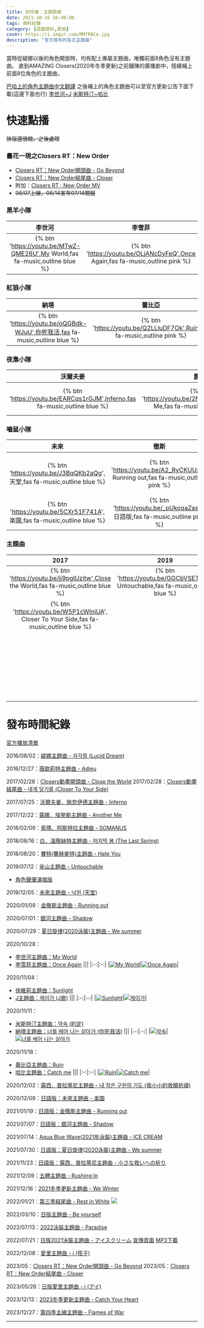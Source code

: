 ```yaml
---
title: 封印者：主題歌曲
date: 2021-10-16 16:40:00
tags: 資料紀錄
category: [遊戲資料,其他]
cover: https://i.imgur.com/MMTR8Ce.jpg
description: "官方發布的各式主題曲"
---
```


當時從緹娜以後的角色開放時，均有配上專屬主題曲，唯獨前面8角色沒有主題曲。
直到AMAZING Closers(2020年冬季更新)之前鋪陳的廣播劇中，陸續補上前面8位角色的主題曲。

[巴哈上的角色主題曲中文翻譯](https://forum.gamer.com.tw/C.php?bsn=23655&snA=6423)
之後補上的角色主題曲可以至官方更新公告下面下載(這邊下面也行)
[李世河~J](https://closers.nexon.com/News/GMNote/View?n4ArticleSN=478&n4ArticleCategorySN=3)
[米斯特汀~哈比](https://closers.nexon.com/News/GMNote/View?n4ArticleSN=479&n4ArticleCategorySN=3)

# 快速點播
~~排版還很醜，之後處理~~
### 曇花一現之Closers RT：New Order
- [Closers RT：New Order開頭曲 - Go Beyond](https://youtu.be/xruoEBWsMOo)
- [Closers RT：New Order結尾曲 - Closer](https://youtu.be/Wfi_SMMKvNY)
- 附加：[Closers RT : New Order MV](https://youtu.be/TXh4srE_AGA)
- ~~06/07上線，06/14宣布07/14關服~~

### 黑羊小隊
| 李世河 | 李雪菲 | 徐維莉 |  J  | 米斯特汀 |
| :--------: | :--------: | :--------: | :--------: | :--------: |
| {% btn 'https://youtu.be/MTwZ-QME26U',My World,fas fa-music,outline blue %} | {% btn 'https://youtu.be/OLjANcDyFeQ',Once Again,fas fa-music,outline pink %} | {% btn 'https://youtu.be/wJiSZ0wiCm4',Sunlight,fas fa-music,outline %} | {% btn 'https://youtu.be/rTIuf_DNUBQ',J歌,fas fa-music,outline orange %} | {% btn 'https://youtu.be/L2Gi5Oi9XNQ',約定,fas fa-music,outline green %} |
### 紅狼小隊
| 納塔 | 蕾比亞 | 哈比 |  緹娜  | 薇歐莉特 | 
| :--------: | :--------: | :--------: | :--------: | :--------: |
| {% btn 'https://youtu.be/oQGBdk-WJuU',你死我活,fas fa-music,outline blue %} | {% btn 'https://youtu.be/Q2LLluDF7Ok',Ruin,fas fa-music,outline pink %} | {% btn 'https://youtu.be/0MDtYNMZAQw',Catch me,fas fa-music,outline %} | {% btn 'https://youtu.be/dBT71GseOn0',Lucid Dream,fas fa-music,outline orange %} | {% btn 'https://youtu.be/JJjIFbzk_jM',Adieu,fas fa-music,outline green %} |
### 夜梟小隊
| 沃爾夫姜 | 露娜 | 索瑪 | 白 | 賽特 | 
| :--------: | :--------: | :--------: | :--------: | :--------: |
| {% btn 'https://youtu.be/EARCqs1rGJM',Inferno,fas fa-music,outline blue %} | {% btn 'https://youtu.be/2NWi2ian9x0',Another Me,fas fa-music,outline pink %} | {% btn 'https://youtu.be/v0R9VmkDjjQ',SOMANUS,fas fa-music,outline %} | {% btn 'https://youtu.be/behVkZOo36g',The Last Spring,fas fa-music,outline orange %} | {% btn 'https://youtu.be/8UMicrpHmeI',Hate You,fas fa-music,outline green %} |
### 嚙鼠小隊
| 未來 | 徹斯 | 銀河 | 露西 | 愛里 | 
| :--------: | :--------: | :--------: | :--------: | :--------: |
| {% btn 'https://youtu.be/J3BqQKb2aQg', 天堂,fas fa-music,outline blue %} | {% btn 'https://youtu.be/A2_RyCKUUx8', Running out,fas fa-music,outline pink %} | {% btn 'https://youtu.be/0KU3LmvCc1A',Shadow,fas fa-music,outline %} | {% btn 'https://youtu.be/RJ9k-1Z8q60',我小小的救贖祈禱,fas fa-music,outline orange %} | {% btn 'https://youtu.be/QJJbQxmFOtE', 孩子,fas fa-music,outline blue %} |
| {% btn 'https://youtu.be/5CXr51F741A', 楽園,fas fa-music,outline blue %} | {% btn 'https://youtu.be/_pUkoqaZasA', 日語版,fas fa-music,outline pink %} | {% btn 'https://youtu.be/yKvxNTV2Eos',日語版,fas fa-music,outline %} | {% btn 'https://youtu.be/Dwijmjdkm-w',小さな救いへの祈り,fas fa-music,outline orange %} | {% btn 'https://youtu.be/YdLfnof1Z-c',アイ,fas fa-music,outline blue %} |
### 主題曲
| 2017 | 2019 | 2020 | 2021 | 2022 | 2023 |
| :--------: | :--------: | :--------: | :--------: | :--------: |  :--------: | 
| {% btn 'https://youtu.be/jj9pgIUzitw',Close the World,fas fa-music,outline blue %} | {% btn 'https://youtu.be/GGCbVSETqk0', Untouchable,fas fa-music,outline blue %} | {% btn 'https://youtu.be/yAW-k7eNDuQ', We summer,fas fa-music,outline blue %} | {% btn 'https://youtu.be/lxwhsF334eg', ICE CREAM,fas fa-music,outline blue %} | {% btn 'https://youtu.be/VSyNr7H7hCM',Rest in White,fas fa-music,outline blue %} | {% btn 'https://youtu.be/w8uFYwBpkQ8',Catch Your Heart,fas fa-music,outline red %} |
| {% btn 'https://youtu.be/W5P1cWIniUA', Closer To Your Side,fas fa-music,outline blue %} || {% btn 'https://youtu.be/Xv_Q_dQDypI', 日語版,fas fa-music,outline blue %} | {% btn 'https://youtu.be/IYI2xBhZJHk', We Winter,fas fa-music,outline blue %} | {% btn 'https://youtu.be/K01FcoQ6NMU', Be yourself,fas fa-music,outline blue %} | {% btn 'https://youtu.be/YDcxbljcbfA',Flames of War,fas fa-music,outline red %} |
||||{% btn 'https://youtu.be/0MDtYNMZAQw', Rushing In,fas fa-music,outline blue %}| {% btn 'https://youtu.be/67-8B4OoaiE', Paradise,fas fa-music,outline blue %}
||||| {% btn 'https://youtu.be/hAAyZAUTj0I', アイスクリーム,fas fa-music,outline blue %}

# 發布時間紀錄
[官方播放清單](https://youtube.com/playlist?list=PLhSX9RskYYvKPKjQwSwEaiYoRKaWAuUHP)

2016/08/02：[緹娜主題曲 - 자각몽 (Lucid Dream)](https://youtu.be/dBT71GseOn0)

2016/12/27：[薇歐莉特主題曲 - Adieu](https://youtu.be/JJjIFbzk_jM)

2017/02/28：[Closers動畫開頭曲 - Close the World](https://youtu.be/jj9pgIUzitw)
2017/02/28：[Closers動畫結尾曲 - 네게 닿기를 (Closer To Your Side)](https://youtu.be/W5P1cWIniUA)

2017/07/25：[沃爾夫姜．施奈伊德主題曲 - Inferno](https://youtu.be/EARCqs1rGJM)

2017/12/22：[露娜．埃癸斯主題曲 - Another Me](https://youtu.be/2NWi2ian9x0)

2018/02/09：[索瑪．阿斯特拉主題曲 - SOMANUS](https://youtu.be/v0R9VmkDjjQ)

2018/08/16：[白．溫徹絲特主題曲 - 마지막 봄 (The Last Spring)](https://youtu.be/behVkZOo36g)

2018/08/20：[賽特(賽赫麥特)主題曲 - Hate You](https://youtu.be/8UMicrpHmeI)

2019/07/12：[釜山主題曲 - Untouchable](https://youtu.be/GGCbVSETqk0)
- [角色聲優演唱版](https://forum.gamer.com.tw/C.php?bsn=23655&snA=8574&tnum=2)

2019/12/05：[未來主題曲 - 낙원 (天堂)](https://youtu.be/J3BqQKb2aQg)

2020/01/09：[金徹斯主題曲 - Running out](https://youtu.be/A2_RyCKUUx8)

2020/07/01：[銀河主題曲 - Shadow](https://youtu.be/0KU3LmvCc1A)

2020/07/29：[夏日旋律(2020泳裝)主題曲 - We summer](https://youtu.be/yAW-k7eNDuQ)

2020/10/28：
- [李世河主題曲：My World](https://youtu.be/MTwZ-QME26U)
- [李雪菲主題曲：Once Again](https://youtu.be/OLjANcDyFeQ)
|||
|:-:|:-:|
|[![My World](https://file.nexon.com/NxFile/Download/FileDownloader.aspx?oidFile=5125189164421087643)](https://closers.vod.nexoncdn.co.kr/event/2020/201029_song_1251672//CLOSERS_Theme_song_Lee_Seha.zip)|[![Once Again](https://file.nexon.com/NxFile/Download/FileDownloader.aspx?oidFile=4981074075129479489)](https://closers.vod.nexoncdn.co.kr/event/2020/201029_song_1251672/CLOSERS_Theme_song_Lee_Seulbi.zip)|


2020/11/04：
- [徐維莉主題曲：Sunlight](https://youtu.be/wJiSZ0wiCm4)
- [J主題曲：제이가 (J歌)](https://youtu.be/rTIuf_DNUBQ)
|||
|:-:|:-:|
|[![Sunlight](https://file.nexon.com/NxFile/Download/FileDownloader.aspx?oidFile=4836958955773100451)](https://closers.vod.nexoncdn.co.kr/event/2020/201029_song_1251672/CLOSERS_Theme_song_Seo_Yuri_syri1105j.zip)|[![제이가](https://file.nexon.com/NxFile/Download/FileDownloader.aspx?oidFile=4836958822629114258)](https://closers.vod.nexoncdn.co.kr/event/2020/201029_song_1251672/CLOSERS_Theme_song_J_jj1105j.zip)|

2020/11/11：
- [米斯特汀主題曲：약속 (約定)](https://youtu.be/L2Gi5Oi9XNQ)
- [納塔主題曲：너를 베어 나는 살아가 (你死我活)](https://youtu.be/oQGBdk-WJuU)
|||
|:-:|:-:|
|[![약속](https://file.nexon.com/NxFile/Download/FileDownloader.aspx?oidFile=4909016390897238479)](https://closers.vod.nexoncdn.co.kr/event/2020/201112_song_ssobeii/CLOSERS_Theme%20song_Misteltein_d1vde.zip)|[![너를 베어 나는 살아가](https://file.nexon.com/NxFile/Download/FileDownloader.aspx?oidFile=5269304601605046670)](https://closers.vod.nexoncdn.co.kr/event/2020/201112_song_ssobeii/CLOSERS_Theme%20song_Nata_3udj1.zip)

2020/11/18：
- [蕾比亞主題曲：Ruin](https://youtu.be/Q2LLluDF7Ok)
- [哈比主題曲：Catch me](https://youtu.be/0MDtYNMZAQw)
|||
|:-:|:-:|
|[![Ruin](https://file.nexon.com/NxFile/Download/FileDownloader.aspx?oidFile=4981074143848956235)](https://closers.vod.nexoncdn.co.kr/event/2020/201119_song4_10294815/CLOSERS_Theme%20song_Levia_3f41a.zip)|[![Catch me](https://file.nexon.com/NxFile/Download/FileDownloader.aspx?oidFile=4764901503469093179)](https://closers.vod.nexoncdn.co.kr/event/2020/201119_song4_10294815/CLOSERS_Theme%20song_Harpy_7dju2.zip)|

2020/12/02：[露西．普拉蒂尼主題曲 - 내 작은 구원의 기도 (我小小的救贖祈禱)](https://youtu.be/RJ9k-1Z8q60)

2020/12/09：[日語版：未來主題曲 - 楽園](https://youtu.be/5CXr51F741A)

2021/01/19：[日語版：金徹斯主題曲 - Running out](https://youtu.be/_pUkoqaZasA)

2021/07/07：[日語版：銀河主題曲 - Shadow](https://youtu.be/yKvxNTV2Eos)

2021/07/14：[Aqua Blue Wave(2021年泳裝)主題曲 - ICE CREAM](https://youtu.be/lxwhsF334eg)

2021/07/30：[日語版：夏日旋律(2020泳裝)主題曲 - We summer](https://youtu.be/Xv_Q_dQDypI)

2021/11/23：[日語版：露西．普拉蒂尼主題曲 - 小さな救いへの祈り](https://youtu.be/Dwijmjdkm-w)

2021/12/09：[五轉主題曲 - Rushing In](https://youtu.be/qQNknb64_Z8)

2021/12/16：[2021冬季更新主題曲 - We Winter](https://youtu.be/IYI2xBhZJHk)

2022/01/21：[第三季結尾曲 - Rest in White](https://youtu.be/VSyNr7H7hCM)
![](http://img.youtube.com/vi/VSyNr7H7hCM/default.jpg)

2022/03/10：[日版主題曲 - Be yourself](https://youtu.be/K01FcoQ6NMU)

2022/07/13：[2022泳裝主題曲 - Paradise](https://youtu.be/67-8B4OoaiE)

2022/07/21：[日版2021泳裝主題曲 - アイスクリーム](https://youtu.be/hAAyZAUTj0I)
[宣傳頁面](https://closers.nexon.com/Events2022/0714/Costume) [MP3下載](https://closers.vod.nexoncdn.co.kr/event/2022/220714_costume_4DAF452CB59BE570/Closers_2022summer_Paradise_246B52A6.zip)

2022/12/08：[愛里主題曲 -  i (孩子)](https://youtu.be/VGiJ-LFobog)

2023/05：[Closers RT：New Order開頭曲 - Go Beyond](https://youtu.be/xruoEBWsMOo)
2023/05：[Closers RT：New Order結尾曲 - Closer](https://youtu.be/Wfi_SMMKvNY)

2023/05/26：[日版愛里主題曲 -  i (アイ)](https://youtu.be/YdLfnof1Z-c)

2023/12/13：[2023冬季更新主題曲 -  Catch Your Heart](https://youtu.be/w8uFYwBpkQ8)

2023/12/27：[第四季主線主題曲 -  Flames of War](https://youtu.be/YDcxbljcbfA)

---

